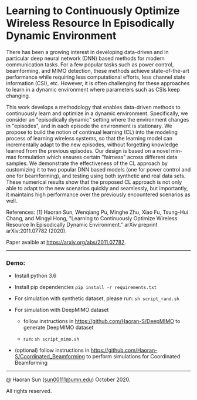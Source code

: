 # Learning to Continuously Optimize Wireless Resource In Episodically Dynamic Environment

There has been a growing interest in developing data-driven and in particular deep neural network (DNN) based methods for modern communication tasks. For a few popular tasks such as power control, beamforming, and MIMO detection, these methods achieve state-of-the-art performance while requiring less computational efforts, less channel state information (CSI), etc.  However, it is often challenging for these approaches to learn in a dynamic environment where parameters such as CSIs keep changing. 

This work develops a methodology that enables data-driven methods to continuously learn and optimize in a dynamic environment. Specifically, we consider an "episodically dynamic" setting where the environment changes in "episodes", and in each episode the environment is stationary.  We propose to build the notion of continual learning (CL) into the modeling process of learning wireless systems, so that the learning model can incrementally adapt to the new episodes, without forgetting knowledge learned from the previous episodes. Our design is based on a novel min-max formulation which ensures certain "fairness"  across different data samples. We demonstrate the effectiveness of the CL approach by customizing it to two popular DNN based models (one for power control and one for beamforming), and testing using both synthetic and real data sets.  These numerical results show that the proposed CL approach is not only able to adapt to the new scenarios quickly and seamlessly, but importantly, it maintains high performance over the previously encountered scenarios as well. 




References: [1] Haoran Sun, Wenqiang Pu, Minghe Zhu,  Xiao Fu, Tsung-Hui Chang, and Mingyi Hong, "Learning to Continuously Optimize Wireless Resource In Episodically Dynamic Environment." arXiv preprint arXiv:2011.07782 (2020).

Paper avaible at https://arxiv.org/abs/2011.07782.

---
### Demo:

- Install python 3.6

- Install pip dependencies
```pip install -r requirements.txt```

- For simulation with synthetic dataset, please run: 
```sh script_rand.sh```

- For simulation with DeepMIMO dataset

  - follow instructions in https://github.com/Haoran-S/DeepMIMO to generate DeepMIMO dataset

  - run: ```sh script_mimo.sh```



- (optional) follow instructions in https://github.com/Haoran-S/Coordinated_Beamforming to perform simulations for Coordinated Beamforming



---

@ Haoran Sun (sun00111@umn.edu) October 2020.

All rights reserved.
